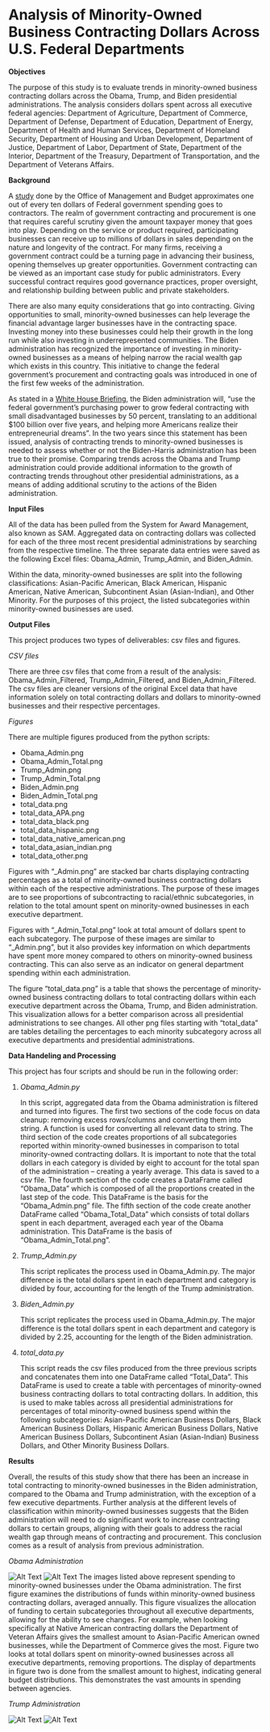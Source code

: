 # Analysis of Minority-Owned Business Contracting Dollars Across U.S. Federal Departments

**Objectives**

The purpose of this study is to evaluate trends in minority-owned business contracting dollars across the Obama, Trump, and Biden presidential administrations. The analysis considers dollars spent across all executive federal agencies: Department of Agriculture, Department of Commerce, Department of Defense, Department of Education, Department of Energy, Department of Health and Human Services, Department of Homeland Security, Department of Housing and Urban Development, Department of Justice, Department of Labor, Department of State, Department of the Interior, Department of the Treasury, Department of Transportation, and the Department of Veterans Affairs.

**Background**

A [study](https://www.whitehouse.gov/omb/management/office-federal-procurement-policy/) done by the Office of Management and Budget approximates one out of every ten dollars of Federal government spending goes to contractors. The realm of government contracting and procurement is one that requires careful scrutiny given the amount taxpayer money that goes into play. Depending on the service or product required, participating businesses can receive up to millions of dollars in sales depending on the nature and longevity of the contract. For many firms, receiving a government contract could be a turning page in advancing their business, opening themselves up greater opportunities. Government contracting can be viewed as an important case study for public administrators. Every successful contract requires good governance practices, proper oversight, and relationship building between public and private stakeholders. 

There are also many equity considerations that go into contracting. Giving opportunities to small, minority-owned businesses can help leverage the financial advantage larger businesses have in the contracting space. Investing money into these businesses could help their growth in the long run while also investing in underrepresented communities. The Biden administration has recognized the importance of investing in minority-owned businesses as a means of helping narrow the racial wealth gap which exists in this country. This initiative to change the federal government’s procurement and contracting goals was introduced in one of the first few weeks of the administration. 

As stated in a [White House Briefing](https://www.whitehouse.gov/briefing-room/statements-releases/2021/06/01/fact-sheet-biden-harris-administration-announces-new-actions-to-build-black-wealth-and-narrow-the-racial-wealth-gap/), the Biden administration will, “use the federal government’s purchasing power to grow federal contracting with small disadvantaged businesses by 50 percent, translating to an additional $100 billion over five years, and helping more Americans realize their entrepreneurial dreams”. In the two years since this statement has been issued, analysis of contracting trends to minority-owned businesses is needed to assess whether or not the Biden-Harris administration has been true to their promise. Comparing trends across the Obama and Trump administration could provide additional information to the growth of contracting trends throughout other presidential administrations, as a means of adding additional scrutiny to the actions of the Biden administration. 

**Input Files**

All of the data has been pulled from the System for Award Management, also known as SAM. Aggregated data on contracting dollars was collected for each of the three most recent presidential administrations by searching from the respective timeline. The three separate data entries were saved as the following Excel files: Obama_Admin, Trump_Admin, and Biden_Admin. 

Within the data, minority-owned businesses are split into the following classifications: Asian-Pacific American, Black American, Hispanic American, Native American, Subcontinent Asian (Asian-Indian), and Other Minority. For the purposes of this project, the listed subcategories within minority-owned businesses are used. 

**Output Files**

This project produces two types of deliverables: csv files and figures. 

*CSV files*

There are three csv files that come from a result of the analysis: Obama_Admin_Filtered, Trump_Admin_Filtered, and Biden_Admin_Filtered. The csv files are cleaner versions of the original Excel data that have information solely on total contracting dollars and dollars to minority-owned businesses and their respective percentages. 

*Figures*

There are multiple figures produced from the python scripts:
* Obama_Admin.png
* Obama_Admin_Total.png
* Trump_Admin.png
* Trump_Admin_Total.png
* Biden_Admin.png
* Biden_Admin_Total.png
* total_data.png
* total_data_APA.png
* total_data_black.png
* total_data_hispanic.png
* total_data_native_american.png
* total_data_asian_indian.png
* total_data_other.png

Figures with “_Admin.png” are stacked bar charts displaying contracting percentages as a total of minority-owned business contracting dollars within each of the respective administrations. The purpose of these images are to see proportions of subcontracting to racial/ethnic subcategories, in relation to the total amount spent on minority-owned businesses in each executive department. 

Figures with “_Admin_Total.png” look at total amount of dollars spent to each subcategory. The purpose of these images are similar to “_Admin.png”, but it also provides key information on which departments have spent more money compared to others on minority-owned business contracting. This can also serve as an indicator on general department spending within each administration. 

The figure “total_data.png” is a table that shows the percentage of minority-owned business contracting dollars to total contracting dollars within each executive department across the Obama, Trump, and Biden administration. This visualization allows for a better comparison across all presidential administrations to see changes. All other png files starting with “total_data” are tables detailing the percentages to each minority subcategory across all executive departments and presidential administrations.

**Data Handeling and Processing**

This project has four scripts and should be run in the following order:

1.	*Obama_Admin.py*

    In this script, aggregated data from the Obama administration is filtered and turned into figures. The first two sections of the code focus on data cleanup: removing excess rows/columns and converting them into string. A function is used for converting all relevant data to string. The third section of the code creates proportions of all subcategories reported within minority-owned businesses in comparison to total minority-owned contracting dollars. It is important to note that the total dollars in each category is divided by eight to account for the total span of the administration – creating a yearly average. This data is saved to a csv file. The fourth section of the code creates a DataFrame called “Obama_Data” which is composed of all the proportions created in the last step of the code. This DataFrame is the basis for the “Obama_Admin.png” file. The fifth section of the code create another DataFrame called “Obama_Total_Data” which consists of total dollars spent in each department, averaged each year of the Obama administration. This DataFrame is the basis of “Obama_Admin_Total.png”. 

2.	*Trump_Admin.py*

    This script replicates the process used in Obama_Admin.py. The major difference is the total dollars spent in each department and category is divided by four, accounting for the length of the Trump administration.

3.	*Biden_Admin.py*

    This script replicates the process used in Obama_Admin.py. The major difference is the total dollars spent in each department and category is divided by 2.25, accounting for the length of the Biden administration.

4.	*total_data.py*

    This script reads the csv files produced from the three previous scripts and concatenates them into one DataFrame called “Total_Data”. This DataFrame is used to create a table with percentages of minority-owned business contracting dollars to total contracting dollars. In addition, this is used to make tables across all presidential administrations for percentages of total minority-owned business spend within the following subcategories: Asian-Pacific American Business Dollars, Black American Business Dollars, Hispanic American Business Dollars, Native American Business Dollars, Subcontinent Asian (Asian-Indian) Business Dollars, and Other Minority Business Dollars. 

**Results**

Overall, the results of this study show that there has been an increase in total contracting to minority-owned businesses in the Biden administration, compared to the Obama and Trump administration, with the exception of a few executive departments. Further analysis at the different levels of classification within minority-owned businesses suggests that the Biden administration will need to do significant work to increase contracting dollars to certain groups, aligning with their goals to address the racial wealth gap through means of contracting and procurement. This conclusion comes as a result of analysis from previous administration. 

*Obama Administration*

![Alt Text](Obama_Admin.png)
![Alt Text](Obama_Admin_Total.png)
The images listed above represent spending to minority-owned businesses under the Obama administration. The first figure examines the distributions of funds within minority-owned business contracting dollars, averaged annually. This figure visualizes the allocation of funding to certain subcategories throughout all executive departments, allowing for the ability to see changes. For example, when looking specifically at Native American contracting dollars the Department of Veteran Affairs gives the smallest amount to Asian-Pacific American owned businesses, while the Department of Commerce gives the most. Figure two looks at total dollars spent on minority-owned businesses across all executive departments, removing proportions. The display of departments in figure two is done from the smallest amount to highest, indicating general budget distributions. This demonstrates the vast amounts in spending between agencies. 

*Trump Administration*

![Alt Text](Trump_Admin.png)
![Alt Text](Trump_Admin_Total.png)


